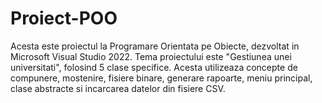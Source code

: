 # Proiect-POO
Acesta este proiectul la Programare Orientata pe Obiecte, dezvoltat in Microsoft Visual Studio 2022.
Tema proiectului este "Gestiunea unei universitati", folosind 5 clase specifice. 
Acesta utilizeaza concepte de compunere, mostenire, fisiere binare, generare rapoarte, meniu principal, clase abstracte si incarcarea datelor din fisiere CSV.
